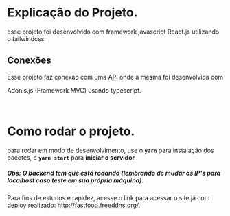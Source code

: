 # Explicação do Projeto.

<p class="bold">esse projeto foi desenvolvido com framework javascript React.js utilizando o tailwindcss.<p>

## Conexões

Esse projeto faz conexão com uma [API](https://github.com/VictorAndrade11/fastfoodapi) onde a mesma foi desenvolvida com <p class="bold">Adonis.js (Framework MVC) usando typescript.</p>
<br />

# Como rodar o projeto.
para rodar em modo de desenvolvimento, use o **```yarn```** para instalação dos pacotes, e **```yarn start```** para **iniciar o servidor**
##### Obs: O backend tem que está rodando (lembrando de mudar os IP's para localhost caso teste em sua própria máquina).

Para fins de estudos e rapidez, acesse o link para acessar o site já com deploy realizado: <a target="_blank">http://fastfood.freeddns.org/</a>.
